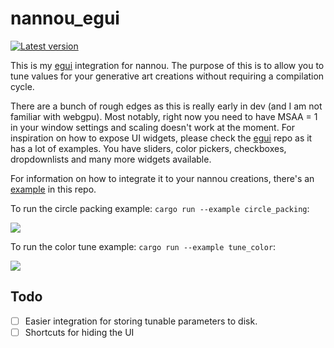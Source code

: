 # nannou_egui
[![Latest version](https://img.shields.io/crates/v/nannou_egui.svg)](https://crates.io/crates/nannou_egui)


This is my [egui] integration for nannou. The purpose of this is to allow you to tune values for your generative art creations without requiring a compilation cycle.

There are a bunch of rough edges as this is really early in dev (and I am not familiar with webgpu).
Most notably, right now you need to have MSAA = 1 in your window settings and scaling doesn't work at the moment. 
For inspiration on how to expose UI widgets, please check the [egui] repo as it has a lot of examples. You have sliders, color pickers, checkboxes, dropdownlists and many more widgets available.

For information on how to integrate it to your nannou creations, there's an [example] in this repo.

To run the circle packing example: `cargo run --example circle_packing`:  

![](https://github.com/AlexEne/nannou_egui/nannou_egui/blob/main/media/circle_packing.gif)


To run the color tune example: `cargo run --example tune_color`:

![](https://github.com/AlexEne/nannou_egui/nannou_egui/blob/main/media/tune_egui.gif)

## Todo
- [ ] Easier integration for storing tunable parameters to disk.
- [ ] Shortcuts for hiding the UI

[egui]: https://github.com/emilk/egui
[example]: https://github.com/AlexEne/nannou_egui/tree/main/nannou_egui_example
